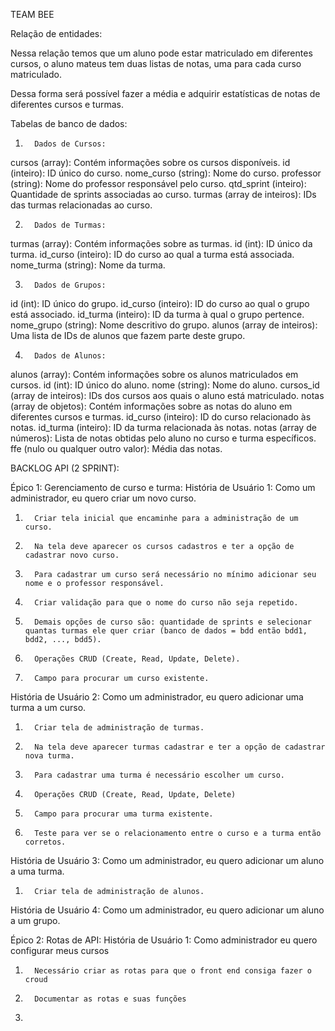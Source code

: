 TEAM BEE
 
Relação de entidades:

Nessa relação temos que um aluno pode estar matriculado em diferentes cursos, o aluno mateus tem duas listas de notas, uma para cada curso matriculado.

Dessa forma será possível fazer a média e adquirir estatísticas de notas de diferentes cursos e turmas.

Tabelas de banco de dados:
1.       Dados de Cursos:
cursos (array): Contém informações sobre os cursos disponíveis.
id (inteiro): ID único do curso.
nome_curso (string): Nome do curso.
professor (string): Nome do professor responsável pelo curso.
qtd_sprint (inteiro): Quantidade de sprints associadas ao curso.
turmas (array de inteiros): IDs das turmas relacionadas ao curso.

2.       Dados de Turmas:
turmas (array): Contém informações sobre as turmas.
id (int): ID único da turma.
id_curso (inteiro): ID do curso ao qual a turma está associada.
nome_turma (string): Nome da turma.

3.       Dados de Grupos:
id (int): ID único do grupo.
id_curso (inteiro): ID do curso ao qual o grupo está associado.
id_turma (inteiro): ID da turma à qual o grupo pertence.
nome_grupo (string): Nome descritivo do grupo.
alunos (array de inteiros): Uma lista de IDs de alunos que fazem parte deste grupo.
 
4.       Dados de Alunos:
alunos (array): Contém informações sobre os alunos matriculados em cursos.
id (int): ID único do aluno.
nome (string): Nome do aluno.
cursos_id (array de inteiros): IDs dos cursos aos quais o aluno está matriculado.
notas (array de objetos): Contém informações sobre as notas do aluno em diferentes cursos e    turmas.
id_curso (inteiro): ID do curso relacionado às notas.
id_turma (inteiro): ID da turma relacionada às notas.
notas (array de números): Lista de notas obtidas pelo aluno no curso e turma específicos.
ffe (nulo ou qualquer outro valor): Média das notas.
 
 
BACKLOG API (2 SPRINT):
 
Épico 1: Gerenciamento de curso e turma:
História de Usuário 1: Como um administrador, eu quero criar um novo curso.
1.       Criar tela inicial que encaminhe para a administração de um curso.
2.       Na tela deve aparecer os cursos cadastros e ter a opção de cadastrar novo curso.
3.       Para cadastrar um curso será necessário no mínimo adicionar seu nome e o professor responsável.
4.       Criar validação para que o nome do curso não seja repetido.
5.       Demais opções de curso são: quantidade de sprints e selecionar quantas turmas ele quer criar (banco de dados = bdd então bdd1, bdd2, ..., bdd5).
6.       Operações CRUD (Create, Read, Update, Delete).
7.       Campo para procurar um curso existente.
 
 
História de Usuário 2: Como um administrador, eu quero adicionar uma turma a um curso.
1.       Criar tela de administração de turmas.
2.       Na tela deve aparecer turmas cadastrar e ter a opção de cadastrar nova turma.
3.       Para cadastrar uma turma é necessário escolher um curso.
4.       Operações CRUD (Create, Read, Update, Delete)
5.       Campo para procurar uma turma existente.
6.       Teste para ver se o relacionamento entre o curso e a turma então corretos.
 
História de Usuário 3: Como um administrador, eu quero adicionar um aluno a uma turma.
 
1.       Criar tela de administração de alunos.
 
História de Usuário 4: Como um administrador, eu quero adicionar um aluno a um grupo.
 
 
Épico 2:  Rotas de API:
            	História de Usuário 1: Como administrador eu quero configurar meus cursos
1.       Necessário criar as rotas para que o front end consiga fazer o croud
2.       Documentar as rotas e suas funções
3.        

